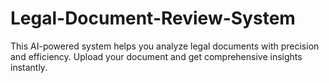 # Legal-Document-Review-System
This AI-powered system helps you analyze legal documents with precision and efficiency. Upload your document and get comprehensive insights instantly.
